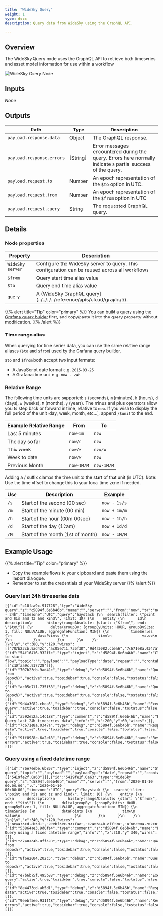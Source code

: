 ```yaml
---
title: "WideSky Query"
weight: 1
type: docs
description: Query data from WideSky using the GraphQL API.

---
```

## Overview
The WideSky Query node uses the GraphQL API to retrieve both timeseries and asset model information for use within a workflow.

![WideSky Query Node](/docs/images/edge/widesky-query-node.png)

## Inputs
*None*

## Outputs

|Path|Type|Description|
|----|----|-----------|
|`payload.response.data`|Object|The GraphQL response.|
|`payload.response.errors`|[String]|Error messages encountered during the query. Errors here normally indicate a partial success of the query.|
|`payload.request.to`|Number|An epoch representation of the `$to` option in UTC.|
|`payload.request.from`|Number|An epoch representation of the `$from` option in UTC.|
|`payload.request.query`|String|The requested GraphQL query.|

## Details

### Node properties
Property|Description|
|----|-----------|
|`WideSky server`|Configure the WideSky server to query. This configuration can be reused across all workflows|
|`$from`|Query start time alias value|
|`$to`|Query end time alias value|
|`query`|A (WideSky GraphQL query](../../../../reference/apis/cloud/graphql/).


{{% alert title="Tip"  color="primary" %}}
You can build a query using the [Grafana query buider](../../../cloud/vis/query-builder) first, and copy/paste it into the query property without modification.
{{% /alert %}}


### Time range alias
When querying for time series data, you can use the same relative range aliases (`$to` and `$from`) used by the Grafana query builder.

`$to` and `$from` both accept two input formats:

- A JavaScript date format e.g. `2015-03-25`
- A Grafana time unit e.g. `now - 24h`


### Relative Range
The following time units are supported: `s` (seconds), `m` (minutes), `h` (hours), `d` (days), `w` (weeks), `M` (months), `y` (years). The minus and plus operators allow you to step back or forward in time, relative to `now`. If you wish to display the full period of the unit (day, week, month, etc…), append `/$unit` to the end.

|Example Relative Range|From|To|
|----------------------|----|--|
|Last 5 minutes|`now-5m`|`now`|
|The day so far|`now/d`|`now`|
|This week|`now/w`|`now/w`|
|Week to date|`now/w`|`now`|
|Previous Month|`now-1M/M`|`now-1M/M`|

Adding a / suffix clamps the time unit to the start of that unit (in UTC). Note: Use the time offset to change this to your local time zone if needed.

|Use|Description|Example|
|---|-----------|-------|
|`/s`|Start of the second (00 sec)|`now - 1s/s`|
|`/m`|Start of the minute (00 min)|`now + 1m/m`|
|`/h`|Start of the hour (00m 00sec)|`now - 1h/h`|
|`/d`|Start of the day (12am)|`now + 1d/d`|
|`/M`|Start of the month (1st of month)|`now - 1M/M`|


## Example Usage

{{% alert title="Tip"  color="primary" %}}
- Copy the example flows to your clipboard and paste them using the Import dialogue.
- Remember to set the credentials of your WideSky server
{{% /alert %}}


### Query last 24h timeseries data
```text
[{"id":"c10faa9c.917728","type":"WideSky query","z":"d5894f.6e6b46b","name":"","server":"","from":"now","to":"now - 24h","timezone":"UTC","query":"haystack {\n  search(filter: \"point and his and tz and kind\", limit: 10) {\n    entity {\n      id\n      description\n      history(rangeAbsolute: {start: \"$from\", end: \"$to\"}) {\n        delta(groupBy: {groupByUnits: HOUR, groupBySize: 1, fill: NULLVALUE, aggregateFunction: MIN}) {\n          timeSeries {\n            dataPoints {\n              time\n              value\n            }\n          }\n        }\n      }\n    }\n  }\n}\n","x":380,"y":120,"wires":[["707b23cb.9ad42c","ac05e711.735f38","9d4a3082.cbea6","7c671e8a.0347a","9ff0988c.6a2ef8"]]},{"id":"54f16416.932ffc","type":"inject","z":"d5894f.6e6b46b","name":"Click to start flow","topic":"","payload":"","payloadType":"date","repeat":"","crontab":"","once":false,"onceDelay":0.1,"x":160,"y":120,"wires":[["c10faa9c.917728"]]},{"id":"707b23cb.9ad42c","type":"debug","z":"d5894f.6e6b46b","name":"Query from (epoch)","active":true,"tosidebar":true,"console":false,"tostatus":false,"complete":"payload.request.from","targetType":"msg","x":650,"y":200,"wires":[]},{"id":"ac05e711.735f38","type":"debug","z":"d5894f.6e6b46b","name":"Query to (epoch)","active":true,"tosidebar":true,"console":false,"tostatus":false,"complete":"payload.request.to","targetType":"msg","x":650,"y":240,"wires":[]},{"id":"9d4a3082.cbea6","type":"debug","z":"d5894f.6e6b46b","name":"Executed query","active":true,"tosidebar":true,"console":false,"tostatus":false,"complete":"payload.request","targetType":"msg","x":640,"y":280,"wires":[]},{"id":"a592e52a.14c188","type":"comment","z":"d5894f.6e6b46b","name":"Example: Query last 24h timeseries data","info":"","x":200,"y":60,"wires":[]},{"id":"7c671e8a.0347a","type":"debug","z":"d5894f.6e6b46b","name":"Response data","active":true,"tosidebar":true,"console":false,"tostatus":false,"complete":"payload.response.data","targetType":"msg","x":640,"y":120,"wires":[]},{"id":"9ff0988c.6a2ef8","type":"debug","z":"d5894f.6e6b46b","name":"Response errors","active":true,"tosidebar":true,"console":false,"tostatus":false,"complete":"payload.response.errors","targetType":"msg","x":640,"y":160,"wires":[]}]
```

### Query using a fixed datetime range

```text
[{"id":"76e7eebe.6b807","type":"inject","z":"d5894f.6e6b46b","name":"Start query","topic":"","payload":"","payloadType":"date","repeat":"","crontab":"","once":false,"onceDelay":0.1,"x":140,"y":420,"wires":[["5419fe2f.0a63"]]},{"id":"5419fe2f.0a63","type":"WideSky query","z":"d5894f.6e6b46b","name":"","server":"","from":"2020-01-10 00:00:00","to":"2020-02-10 00:00:00","timezone":"UTC","query":"haystack {\n  search(filter: \"point and his and tz and kind\", limit: 10) {\n    entity {\n      id\n      description\n      history(rangeAbsolute: {start: \"$from\", end: \"$to\"}) {\n        delta(groupBy: {groupByUnits: HOUR, groupBySize: 1, fill: NULLVALUE, aggregateFunction: MIN}) {\n          timeSeries {\n            dataPoints {\n              time\n              value\n            }\n          }\n        }\n      }\n    }\n  }\n}\n","x":340,"y":420,"wires":[["8e4473cd.ab5d1","9eebf5ee.931f48","c7403a4b.8ffe98","8f6e2004.202c6","e7b6b75f.495b88"]]},{"id":"53864ae3.9d0fe4","type":"comment","z":"d5894f.6e6b46b","name":"Example: Query using a fixed datetime range","info":"","x":210,"y":340,"wires":[]},{"id":"c7403a4b.8ffe98","type":"debug","z":"d5894f.6e6b46b","name":"Query from (epoch)","active":true,"tosidebar":true,"console":false,"tostatus":false,"complete":"payload.request.from","targetType":"msg","x":650,"y":500,"wires":[]},{"id":"8f6e2004.202c6","type":"debug","z":"d5894f.6e6b46b","name":"Query to (epoch)","active":true,"tosidebar":true,"console":false,"tostatus":false,"complete":"payload.request.to","targetType":"msg","x":650,"y":540,"wires":[]},{"id":"e7b6b75f.495b88","type":"debug","z":"d5894f.6e6b46b","name":"Executed query","active":true,"tosidebar":true,"console":false,"tostatus":false,"complete":"payload.request","targetType":"msg","x":640,"y":580,"wires":[]},{"id":"8e4473cd.ab5d1","type":"debug","z":"d5894f.6e6b46b","name":"Response data","active":true,"tosidebar":true,"console":false,"tostatus":false,"complete":"payload.response.data","targetType":"msg","x":640,"y":420,"wires":[]},{"id":"9eebf5ee.931f48","type":"debug","z":"d5894f.6e6b46b","name":"Response errors","active":true,"tosidebar":true,"console":false,"tostatus":false,"complete":"payload.response.errors","targetType":"msg","x":640,"y":460,"wires":[]}]
```
